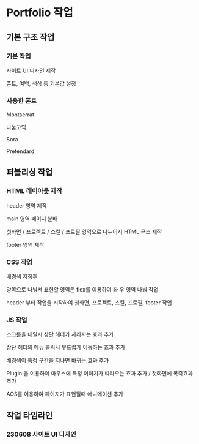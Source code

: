 # Portfolio 작업

## 기본 구조 작업

### 기본 작업

사이트 UI 디자인 제작

폰트, 여백, 색상 등 기본값 설정

### 사용한 폰트

Montserrat

나눔고딕

Sora

Pretendard

## 퍼블리싱 작업

### HTML 레이아웃 제작

header 영역 제작

main 영역 페이지 분배

첫화면 / 프로젝트 / 스킬 / 프로필 영역으로 나누어서 HTML 구조 제작

footer 영역 제작

### CSS 작업

배경색 지정후

양쪽으로 나눠서 표현할 영역은 flex를 이용하여 좌 우 영역 나눠 작업

header 부터 작업을 시작하여 첫화면, 프로젝트, 스킬, 프로필, footer 작업

### JS 작업

스크롤을 내릴시 상단 헤더가 사라지는 효과 추가

상단 헤더의 메뉴 클릭시 부드럽게 이동하는 효과 추가

배경색이 특정 구간을 지나면 바뀌는 효과 추가

Plugin 을 이용하여 마우스에 특정 이미지가 따라오는 효과 추가 / 첫화면에 폭죽효과 추가

AOS를 이용하여 페이지가 표현될때 애니메이션 추가


## 작업 타임라인


### 230608 사이트 UI 디자인 
